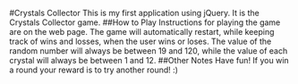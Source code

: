 #Crystals Collector
This is my first application using jQuery. It is the Crystals Collector 
game.
##How to Play
Instructions for playing the game are on the web page. The game will 
automatically restart, while keeping track of wins and losses, when 
the user wins or loses. The value of the random number will always be 
between 19 and 120, while the value of each crystal will always be 
between 1 and 12.
##Other Notes
Have fun! If you win a round your reward is to try another round! :)